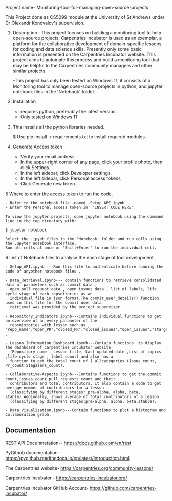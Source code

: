 
 Project name-  Monitoring-tool-for-managing-open-source-projects
 
 This Project done as CS5099 module at the University of St Andrews under Dr Olexandr Konovalov's  supervision.
  
  
  


1. Description : This project focuses on building a monitoring tool to help open-source projects. Carpentries Incubator is used as an exemplar, a platform for the 
   collaborative development of domain-specific lessons for coding and data science skills. Presently only some basic information is presented on the Carpentries 
   Incubator website. This project aims to automate this process and build a monitoring tool that may be helpful to the Carpentries community managers and other 
   similar projects.
    
   -This project has only been tested on Windows 11; it consists of a Monitoring tool to manage open-source projects in python, and jupyter notebook files in 
    the 'Notebook' folder.
   
2. Installation
    - requires python, preferably the latest version.
    - Only tested on Windows 11

 3. This installs all the python libraries needed.
    
    $ Use pip install -r requirements.txt to install required modules.

 4. Generate Access token

    - Verify your email address.
    - In the upper-right corner of any page, click your profile photo, then click Settings.
    - In the left sidebar, click Developer settings.
    - In the left sidebar, click Personal access tokens
    - Click Generate new token.

  5 Where to enter the access token to run the code.
  
    - Refer to the notebook file -named -Setup_API.ipynb
    - Enter the Personal access token in  "INSERT CODE HERE".
 
    To view the jupyter projects, open jupyter notebook using the command line in the top directory with:
   
    $ jupyter notebook

    Select the .ipynb files in the 'Notebook' folder and run cells using the Jupyter notebook interface. 
    Run all cells at once or 'Shift+Enter' to run the individual cell.

  6 List of Notebook files to analyse the each stage of tool development.
  
    - Setup_API.ipynb ---Run this file to authenticate before running the code of anyother notebook files .
    
    - Data_Retrieval.ipynb--- contain functions to retrieve consolidated data of parameters such as commit data , 
      open pull request data , open issues data , list of labels, life cycle stage of each repsoitories as an 
      individual file in json format.The commit_user_details() function used in this file for the commit user data       
      retrieval was provided by the project supervisor.
    
    - Repository_Indicators.ipynb---Contains individual functions to get an overview of an every parameter of the
      repsoistories with lesson such as "repo_name","open_PR","closed_PR","closed_issues","open_issues","stargazers_count .
    
    - Lesson_Information_Dashboard.ipynb---Contain functions  to display the dashboard of Carpentries Incubator website 
      (Repository name , Lesson title, Last updated date ,List of topics ,life cycle stage , label count) and also has a
      function to get the total count of ( allcategories (Issue_count, Pr_count,Stagazers_count).
    
    - Collaborative-Aspects.ipynb---Contains functions to get the commit count,issues count pull requests count and their 
      contributors and total contributors. It also contain a code to get average number of contributors for a lesson 
      (classifying by different stages: pre-alpha, alpha, beta, stable).Addionally, shows average of total contributors of a lesson 
      (classifying by different stages:pre-alpha, alpha, beta,stable).
    
    - Data_Visualisation.ipynb---Contain functions to plot a histogram and Collaboration graph.
  


## Documentation

 REST API Documnetation-- https://docs.github.com/en/rest

 PyGithub documentation - https://pygithub.readthedocs.io/en/latest/introduction.html
 
 The Carpentries website- https://carpentries.org/community-lessons/

 Carpentries Incubator - https://carpentries-incubator.org/

 Carpentries Incubator GitHub Account- https://github.com/carpentries-incubator/


